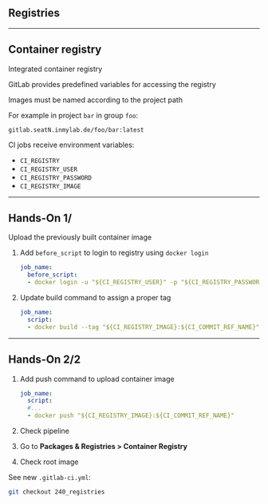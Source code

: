 <!-- .slide: id="gitlab_registries" class="vertical-center" -->

<i class="fa-duotone fa-garage fa-8x fa-duotone-colors-inverted" style="float: right; color: grey;"></i>

## Registries

---

## Container registry

Integrated container registry [](https://docs.gitlab.com/ee/user/packages/container_registry/index.html#build-and-push-by-using-gitlab-cicd)

GitLab provides predefined variables [<i class="fa-solid fa-arrow-right-to-bracket"></i>](#/gitlab_variables) for accessing the registry

Images must be named according to the project path

For example in project `bar` in group `foo`:

    gitlab.seatN.inmylab.de/foo/bar:latest

CI jobs receive environment variables:

- `CI_REGISTRY`
- `CI_REGISTRY_USER`
- `CI_REGISTRY_PASSWORD`
- `CI_REGISTRY_IMAGE`

---

## Hands-On 1/ [<i class="fa fa-comment-code"></i>](https://github.com/nicholasdille/container-slides/tree/240_registries "240_registries")

Upload the previously built container image

1. Add `before_script` to login to registry using `docker login`

    ```yaml
    job_name:
      before_script:
      - docker login -u "${CI_REGISTRY_USER}" -p "${CI_REGISTRY_PASSWORD}" "${CI_REGISTRY}"
    ```
    <!-- .element: style="width: 50em;" -->

1. Update build command to assign a proper tag

    ```yaml
    job_name:
      script:
      - docker build --tag "${CI_REGISTRY_IMAGE}:${CI_COMMIT_REF_NAME}" .
    ```
    <!-- .element: style="width: 50em;" -->

---

## Hands-On 2/2 [<i class="fa fa-comment-code"></i>](https://github.com/nicholasdille/container-slides/tree/240_registries "240_registries")

1. Add push command to upload container image

    ```yaml
    job_name:
      script:
      #...
      - docker push "${CI_REGISTRY_IMAGE}:${CI_COMMIT_REF_NAME}"
    ```
    <!-- .element: style="width: 35em;" -->

1. Check pipeline
1. Go to **Packages & Registries > Container Registry**
1. Check root image

See new `.gitlab-ci.yml`:

```bash
git checkout 240_registries
```
